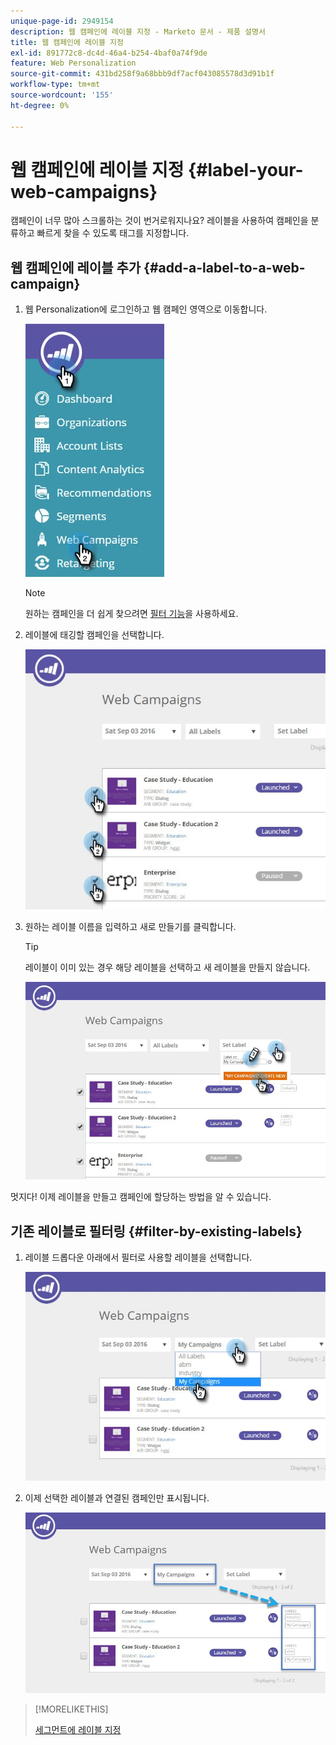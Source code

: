 ```yaml
---
unique-page-id: 2949154
description: 웹 캠페인에 레이블 지정 - Marketo 문서 - 제품 설명서
title: 웹 캠페인에 레이블 지정
exl-id: 891772c8-dc4d-46a4-b254-4baf0a74f9de
feature: Web Personalization
source-git-commit: 431bd258f9a68bbb9df7acf043085578d3d91b1f
workflow-type: tm+mt
source-wordcount: '155'
ht-degree: 0%

---
```


# 웹 캠페인에 레이블 지정 {#label-your-web-campaigns}

캠페인이 너무 많아 스크롤하는 것이 번거로워지나요? 레이블을 사용하여 캠페인을 분류하고 빠르게 찾을 수 있도록 태그를 지정합니다.

## 웹 캠페인에 레이블 추가 {#add-a-label-to-a-web-campaign}

1. 웹 Personalization에 로그인하고 웹 캠페인 영역으로 이동합니다.

   ![](assets/web-campaigns-hand.jpg)

   >[!NOTE]
   >
   >원하는 캠페인을 더 쉽게 찾으려면 [필터 기능](/help/marketo/product-docs/web-personalization/working-with-web-campaigns/filter-web-campaigns.md)을 사용하세요.

1. 레이블에 태깅할 캠페인을 선택합니다.

   ![](assets/web-campaigns-label.jpg)

1. 원하는 레이블 이름을 입력하고 새로 만들기를 클릭합니다.

   >[!TIP]
   >
   >레이블이 이미 있는 경우 해당 레이블을 선택하고 새 레이블을 만들지 않습니다.

   ![](assets/web-campaigns-set-label.jpg)

멋지다! 이제 레이블을 만들고 캠페인에 할당하는 방법을 알 수 있습니다.

## 기존 레이블로 필터링 {#filter-by-existing-labels}

1. 레이블 드롭다운 아래에서 필터로 사용할 레이블을 선택합니다.

   ![](assets/web-campaigns-my-campaigns-dropdown.jpg)

1. 이제 선택한 레이블과 연결된 캠페인만 표시됩니다.

   ![](assets/web-campaigns-label-showing.jpg)

>[!MORELIKETHIS]
>
>[세그먼트에 레이블 지정](/help/marketo/product-docs/web-personalization/using-web-segments/label-your-segment.md)
